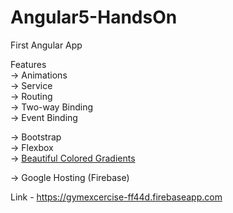 # Angular5-HandsOn
First Angular App

Features<br>
-> Animations<br>
-> Service<br>
-> Routing<br>
-> Two-way Binding<br>
-> Event Binding<br>

-> Bootstrap<br>
-> Flexbox<br>
-> <a href="https://uigradients.com/#Celestial">Beautiful Colored Gradients</a><br>

-> Google Hosting (Firebase)<br>

Link - https://gymexcercise-ff44d.firebaseapp.com
